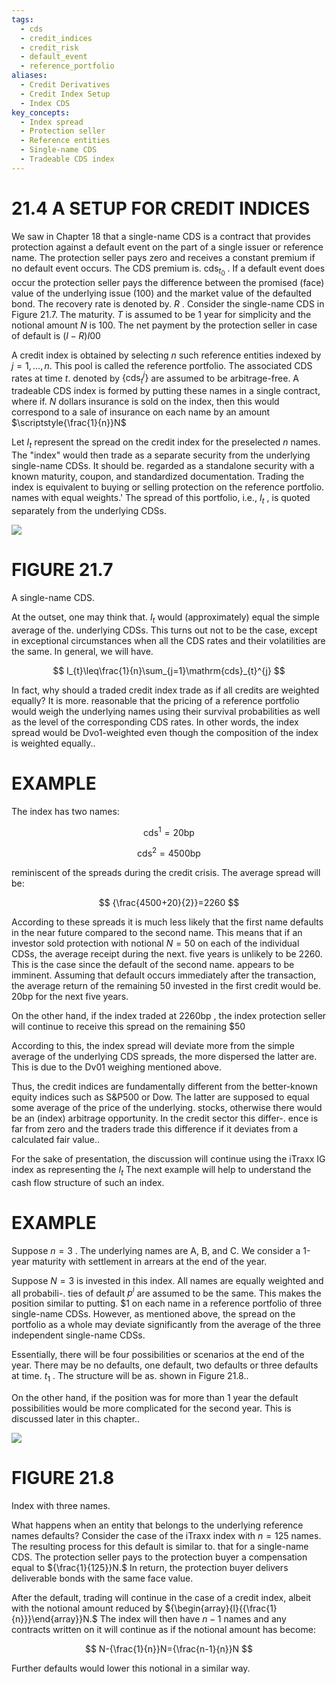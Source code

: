 ```yaml
---
tags:
  - cds
  - credit_indices
  - credit_risk
  - default_event
  - reference_portfolio
aliases:
  - Credit Derivatives
  - Credit Index Setup
  - Index CDS
key_concepts:
  - Index spread
  - Protection seller
  - Reference entities
  - Single-name CDS
  - Tradeable CDS index
---
```


# 21.4 A SETUP FOR CREDIT INDICES  

We saw in Chapter 18 that a single-name CDS is a contract that provides protection against a default event on the part of a single issuer or reference name. The protection seller pays zero and receives a constant premium if no default event occurs. The CDS premium is. $\mathrm{cds}_{t_{0}}$ . If a default event does occur the protection seller pays the difference between the promised (face) value of the underlying issue (100) and the market value of the defaulted bond. The recovery rate is denoted by. $R$ . Consider the single-name CDS in Figure 21.7. The maturity. $T$ is assumed to be 1 year for simplicity and the notional amount $N$ is 100. The net payment by the protection seller in case of default is $(I-R)I_{}00$  

A credit index is obtained by selecting $n$ such reference entities indexed by $j=1,...,n.$ This pool is called the reference portfolio. The associated CDS rates at time $t.$ denoted by $\{\mathrm{cds}_{t}^{j}\}$ are assumed to be arbitrage-free. A tradeable CDS index is formed by putting these names in a single contract, where if. $N$ dollars insurance is sold on the index, then this would correspond to a sale of insurance on each name by an amount $\scriptstyle{\frac{1}{n}}N$  

Let $I_{t}$ represent the spread on the credit index for the preselected $n$ names. The "index" would then trade as a separate security from the underlying single-name CDSs. It should be. regarded as a standalone security with a known maturity, coupon, and standardized documentation. Trading the index is equivalent to buying or selling protection on the reference portfolio. names with equal weights.' The spread of this portfolio, i.e., $I_{t}$ , is quoted separately from the underlying CDSs.  

![](33549bc7d260114f63a2adc4ba9b798e5f924e0a1e7f7818c8663f7d22abf213.jpg)  

# FIGURE 21.7  

A single-name CDS.  

At the outset, one may think that. $I_{t}$ would (approximately) equal the simple average of the. underlying CDSs. This turns out not to be the case, except in exceptional circumstances when all the CDS rates and their volatilities are the same. In general, we will have.  

$$
I_{t}\leq\frac{1}{n}\sum_{j=1}\mathrm{cds}_{t}^{j}
$$  

In fact, why should a traded credit index trade as if all credits are weighted equally? It is more. reasonable that the pricing of a reference portfolio would weigh the underlying names using their survival probabilities as well as the level of the corresponding CDS rates. In other words, the index spread would be Dvo1-weighted even though the composition of the index is weighted equally..  

# EXAMPLE  

The index has two names:  

$$
\mathrm{cds}^{1}=20\mathrm{bp}
$$  

$$
\mathrm{cds}^{2}=4500\mathrm{bp}
$$  

reminiscent of the spreads during the credit crisis. The average spread will be:  

$$
{\frac{4500+20}{2}}=2260
$$  

According to these spreads it is much less likely that the first name defaults in the near future compared to the second name. This means that if an investor sold protection with notional $N=50$ on each of the individual CDSs, the average receipt during the next. five years is unlikely to be 2260. This is the case since the default of the second name. appears to be imminent. Assuming that default occurs immediately after the transaction, the average return of the remaining 50 invested in the first credit would be. $20\mathrm{bp}$ for the next five years.  

On the other hand, if the index traded at $2260\mathrm{bp}$ , the index protection seller will continue to receive this spread on the remaining $\$50$  

According to this, the index spread will deviate more from the simple average of the underlying CDS spreads, the more dispersed the latter are. This is due to the Dv01 weighing mentioned above.  

Thus, the credit indices are fundamentally different from the better-known equity indices such as S&P500 or Dow. The latter are supposed to equal some average of the price of the underlying. stocks, otherwise there would be an (index) arbitrage opportunity. In the credit sector this differ-. ence is far from zero and the traders trade this difference if it deviates from a calculated fair value..  

For the sake of presentation, the discussion will continue using the iTraxx IG index as representing the $I_{t}$ The next example will help to understand the cash flow structure of such an index.  

# EXAMPLE  

Suppose $n=3$ . The underlying names are A, B, and C. We consider a 1-year maturity with settlement in arrears at the end of the year.  

Suppose $N=3$ is invested in this index. All names are equally weighted and all probabili-. ties of default $p^{i}$ are assumed to be the same. This makes the position similar to putting. $\$1$ on each name in a reference portfolio of three single-name CDSs. However, as mentioned above, the spread on the portfolio as a whole may deviate significantly from the average of the three independent single-name CDSs.  

Essentially, there will be four possibilities or scenarios at the end of the year. There may be no defaults, one default, two defaults or three defaults at time. $t_{1}$ . The structure will be as. shown in Figure 21.8..  

On the other hand, if the position was for more than 1 year the default possibilities would be more complicated for the second year. This is discussed later in this chapter..  

![](e474ad4f71203c31f35955e53d220520c0904d023425e1fda09108f6de6b6519.jpg)  

# FIGURE 21.8  

Index with three names.  

What happens when an entity that belongs to the underlying reference names defaults? Consider the case of the iTraxx index with $n=125$ names. The resulting process for this default is similar to. that for a single-name CDS. The protection seller pays to the protection buyer a compensation equal to ${\frac{1}{125}}N.$ In return, the protection buyer delivers deliverable bonds with the same face value.  

After the default, trading will continue in the case of a credit index, albeit with the notional amount reduced by ${\begin{array}{l}{{\frac{1}{n}}}\end{array}}N.$ The index will then have $n-1$ names and any contracts written on it will continue as if the notional amount has become:  

$$
N-{\frac{1}{n}}N={\frac{n-1}{n}}N
$$  

Further defaults would lower this notional in a similar way.  
